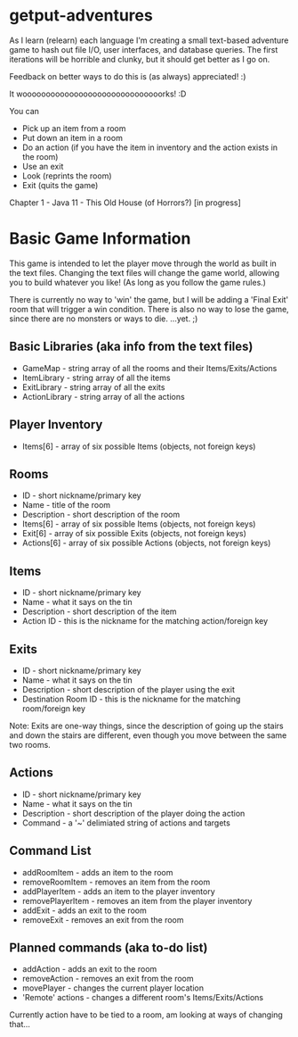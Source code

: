 # getput-adventures

As I learn (relearn) each language I'm creating a small text-based adventure game to hash out file I/O, user interfaces, and database queries. The first iterations will be horrible and clunky, but it should get better as I go on.

Feedback on better ways to do this is (as always) appreciated! :)

It woooooooooooooooooooooooooooooorks! :D

You can
- Pick up an item from a room
- Put down an item in a room
- Do an action (if you have the item in inventory and the action exists in the room)
- Use an exit
- Look (reprints the room)
- Exit (quits the game)

Chapter 1 - Java 11 - This Old House (of Horrors?)  [in progress]

Basic Game Information
=======================

This game is intended to let the player move through the world as built in the text files. Changing the text files will change the game world, allowing you to build whatever you like! (As long as you follow the game rules.)

There is currently no way to 'win' the game, but I will be adding a 'Final Exit' room that will trigger a win condition. There is also no way to lose the game, since there are no monsters or ways to die. ...yet. ;)

Basic Libraries (aka info from the text files)
-------------------------------------------------
- GameMap - string array of all the rooms and their Items/Exits/Actions
- ItemLibrary - string array of all the items
- ExitLibrary - string array of all the exits
- ActionLibrary - string array of all the actions

Player Inventory
-------------------
- Items[6] - array of six possible Items (objects, not foreign keys)

Rooms
--------
- ID - short nickname/primary key
- Name - title of the room
- Description - short description of the room
- Items[6] - array of six possible Items (objects, not foreign keys)
- Exit[6] - array of six possible Exits (objects, not foreign keys)
- Actions[6] - array of six possible Actions (objects, not foreign keys)

Items
-------
- ID - short nickname/primary key
- Name - what it says on the tin
- Description - short description of the item
- Action ID - this is the nickname for the matching action/foreign key

Exits
-------
- ID - short nickname/primary key
- Name - what it says on the tin
- Description - short description of the player using the exit
- Destination Room ID - this is the nickname for the matching room/foreign key

Note: Exits are one-way things, since the description of going up the stairs and down the stairs are different, even though you move between the same two rooms.

Actions
---------
- ID - short nickname/primary key
- Name - what it says on the tin
- Description - short description of the player doing the action
- Command - a '~' delimiated string of actions and targets

Command List
-------------
- addRoomItem - adds an item to the room
- removeRoomItem - removes an item from the room
- addPlayerItem - adds an item to the player inventory
- removePlayerItem - removes an item from the player inventory
- addExit - adds an exit to the room
- removeExit - removes an exit from the room

Planned commands (aka to-do list)
----------------------------------
- addAction - adds an exit to the room
- removeAction - removes an exit from the room
- movePlayer - changes the current player location
- 'Remote' actions - changes a different room's Items/Exits/Actions

Currently action have to be tied to a room, am looking at ways of changing that...
